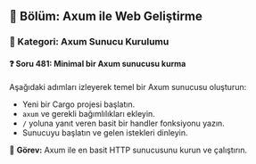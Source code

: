 ## 📘 Bölüm: Axum ile Web Geliştirme  
### 🔹 Kategori: Axum Sunucu Kurulumu  
#### ❓ Soru 481: Minimal bir Axum sunucusu kurma

Aşağıdaki adımları izleyerek temel bir Axum sunucusu oluşturun:

- Yeni bir Cargo projesi başlatın.
- `axum` ve gerekli bağımlılıkları ekleyin.
- `/` yoluna yanıt veren basit bir handler fonksiyonu yazın.
- Sunucuyu başlatın ve gelen istekleri dinleyin.

🔧 **Görev:** Axum ile en basit HTTP sunucusunu kurun ve çalıştırın.
